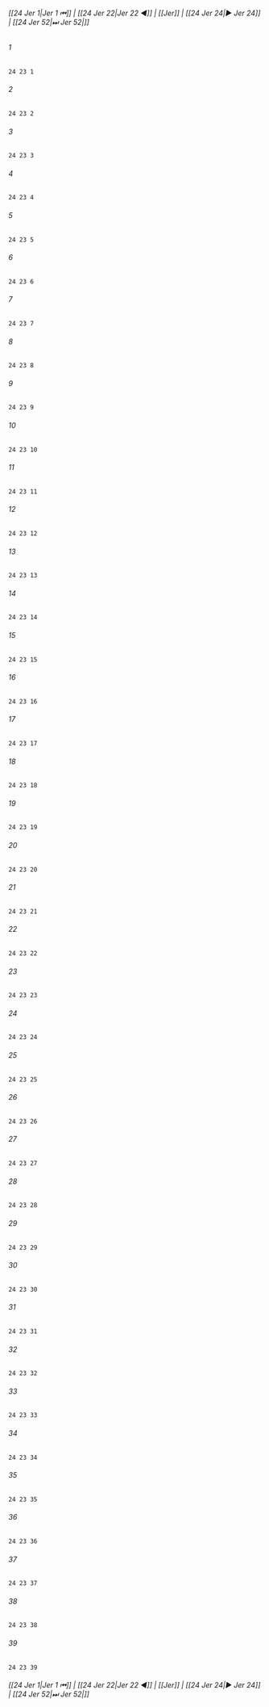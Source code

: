 
###### [[24 Jer 1|Jer 1 ⏮]] | [[24 Jer 22|Jer 22 ◀]] | [[Jer]] | [[24 Jer 24|▶ Jer 24]] | [[24 Jer 52|⏭ Jer 52|]]

###### 1
``` verse
24 23 1 
```
###### 2
``` verse
24 23 2 
```
###### 3
``` verse
24 23 3 
```
###### 4
``` verse
24 23 4 
```
###### 5
``` verse
24 23 5 
```
###### 6
``` verse
24 23 6 
```
###### 7
``` verse
24 23 7 
```
###### 8
``` verse
24 23 8 
```
###### 9
``` verse
24 23 9 
```
###### 10
``` verse
24 23 10 
```
###### 11
``` verse
24 23 11 
```
###### 12
``` verse
24 23 12 
```
###### 13
``` verse
24 23 13 
```
###### 14
``` verse
24 23 14 
```
###### 15
``` verse
24 23 15 
```
###### 16
``` verse
24 23 16 
```
###### 17
``` verse
24 23 17 
```
###### 18
``` verse
24 23 18 
```
###### 19
``` verse
24 23 19 
```
###### 20
``` verse
24 23 20 
```
###### 21
``` verse
24 23 21 
```
###### 22
``` verse
24 23 22 
```
###### 23
``` verse
24 23 23 
```
###### 24
``` verse
24 23 24 
```
###### 25
``` verse
24 23 25 
```
###### 26
``` verse
24 23 26 
```
###### 27
``` verse
24 23 27 
```
###### 28
``` verse
24 23 28 
```
###### 29
``` verse
24 23 29 
```
###### 30
``` verse
24 23 30 
```
###### 31
``` verse
24 23 31 
```
###### 32
``` verse
24 23 32 
```
###### 33
``` verse
24 23 33 
```
###### 34
``` verse
24 23 34 
```
###### 35
``` verse
24 23 35 
```
###### 36
``` verse
24 23 36 
```
###### 37
``` verse
24 23 37 
```
###### 38
``` verse
24 23 38 
```
###### 39
``` verse
24 23 39 
```

###### [[24 Jer 1|Jer 1 ⏮]] | [[24 Jer 22|Jer 22 ◀]] | [[Jer]] | [[24 Jer 24|▶ Jer 24]] | [[24 Jer 52|⏭ Jer 52|]]

